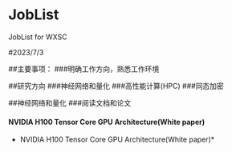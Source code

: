 # JobList
JobList for WXSC


#2023/7/3 

##主要事项：
###明确工作方向，熟悉工作环境

##研究方向
###神经网络和量化
###高性能计算(HPC)
###同态加密


##神经网络和量化
###阅读文档和论文
#### NVIDIA H100 Tensor Core GPU Architecture(White paper)
 * NVIDIA H100 Tensor Core GPU Architecture(White paper)*
####





